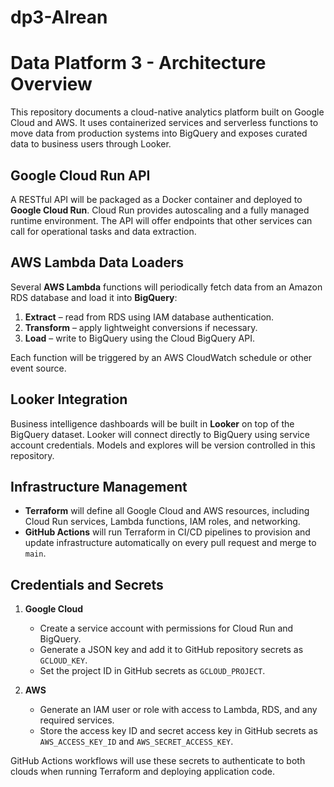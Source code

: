 # dp3-Alrean
# Data Platform 3 - Architecture Overview

This repository documents a cloud-native analytics platform built on Google Cloud and AWS. It uses containerized services and serverless functions to move data from production systems into BigQuery and exposes curated data to business users through Looker.

## Google Cloud Run API

A RESTful API will be packaged as a Docker container and deployed to **Google Cloud Run**. Cloud Run provides autoscaling and a fully managed runtime environment. The API will offer endpoints that other services can call for operational tasks and data extraction.

## AWS Lambda Data Loaders

Several **AWS Lambda** functions will periodically fetch data from an Amazon RDS database and load it into **BigQuery**:

1. **Extract** – read from RDS using IAM database authentication.
2. **Transform** – apply lightweight conversions if necessary.
3. **Load** – write to BigQuery using the Cloud BigQuery API.

Each function will be triggered by an AWS CloudWatch schedule or other event source.

## Looker Integration

Business intelligence dashboards will be built in **Looker** on top of the BigQuery dataset. Looker will connect directly to BigQuery using service account credentials. Models and explores will be version controlled in this repository.

## Infrastructure Management

* **Terraform** will define all Google Cloud and AWS resources, including Cloud Run services, Lambda functions, IAM roles, and networking.
* **GitHub Actions** will run Terraform in CI/CD pipelines to provision and update infrastructure automatically on every pull request and merge to `main`.

## Credentials and Secrets

1. **Google Cloud**
   - Create a service account with permissions for Cloud Run and BigQuery.
   - Generate a JSON key and add it to GitHub repository secrets as `GCLOUD_KEY`.
   - Set the project ID in GitHub secrets as `GCLOUD_PROJECT`.

2. **AWS**
   - Generate an IAM user or role with access to Lambda, RDS, and any required services.
   - Store the access key ID and secret access key in GitHub secrets as `AWS_ACCESS_KEY_ID` and `AWS_SECRET_ACCESS_KEY`.

GitHub Actions workflows will use these secrets to authenticate to both clouds when running Terraform and deploying application code.

